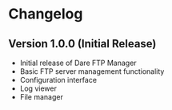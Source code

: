 # Changelog

## Version 1.0.0 (Initial Release)

- Initial release of Dare FTP Manager
- Basic FTP server management functionality
- Configuration interface
- Log viewer
- File manager
